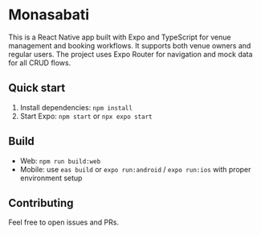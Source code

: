 # Monasabati

This is a React Native app built with Expo and TypeScript for venue management and booking workflows. It supports both venue owners and regular users. The project uses Expo Router for navigation and mock data for all CRUD flows.

## Quick start

1. Install dependencies: `npm install`
2. Start Expo: `npm start` or `npx expo start`

## Build

- Web: `npm run build:web`
- Mobile: use `eas build` or `expo run:android` / `expo run:ios` with proper environment setup

## Contributing

Feel free to open issues and PRs.
